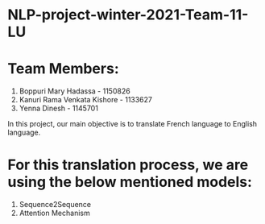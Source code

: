 # NLP-project-winter-2021-Team-11-LU
# Team Members:
 1) Boppuri Mary Hadassa - 1150826
 2) Kanuri Rama Venkata Kishore - 1133627
 3) Yenna Dinesh - 1145701
 
In this project, our main objective is to translate French language to English language.

# For this translation process, we are using the below mentioned models:
1. Sequence2Sequence
2. Attention Mechanism

